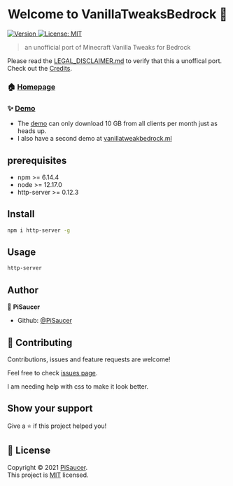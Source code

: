 <h1 align="center">Welcome to VanillaTweaksBedrock 👋</h1>
<p>
  <a href="https://github.com/PiSaucer/VanillaTweaksBedrock/releases" target="_blank">
  <img alt="Version" src="https://img.shields.io/badge/version-0.0.1-blue.svg?cacheSeconds=2592000" />
</a>
  <a href="https://github.com/PiSaucer/VanillaTweaksBedrock/blob/main/LICENSE" target="_blank">
    <img alt="License: MIT" src="https://img.shields.io/badge/License-MIT-yellow.svg" />
  </a>
</p>

> an unofficial port of Minecraft Vanilla Tweaks for Bedrock

Please read the [LEGAL_DISCLAIMER.md](LEGAL_DISCLAIMER.md) to verify that this a unoffical port. Check out the [Credits](credits.md).

### 🏠 [Homepage](https://github.com/PiSaucer/VanillaTweaksBedrock)

### ✨ [Demo](https://vanillatweaksbedrock.web.app/)
* The [demo](https://vanillatweaksbedrock.web.app/) can only download 10 GB from all clients per month just as heads up.
* I also have a second demo at [vanillatweakbedrock.ml](https://vanillatweakbedrock.ml/)

## prerequisites
* npm >= 6.14.4
* node >= 12.17.0
* http-server >= 0.12.3

## Install

```sh
npm i http-server -g
```

## Usage

```sh
http-server
```

## Author

👤 **PiSaucer**

* Github: [@PiSaucer](https://github.com/PiSaucer)

## 🤝 Contributing

Contributions, issues and feature requests are welcome!

Feel free to check [issues page](https://github.com/PiSaucer/VanillaTweaksBedrock/issues). 

I am needing help with css to make it look better.

## Show your support

Give a ⭐️ if this project helped you!

## 📝 License

Copyright © 2021 [PiSaucer](https://github.com/PiSaucer).<br />
This project is [MIT](https://github.com/PiSaucer/VanillaTweaksBedrock/blob/main/LICENSE) licensed.
